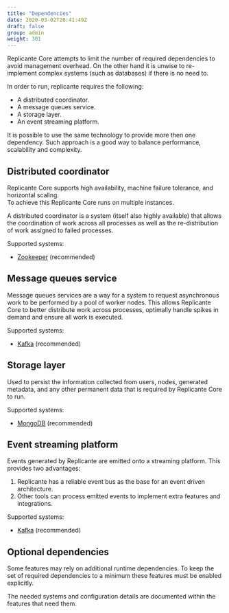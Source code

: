 ```yaml
---
title: "Dependencies"
date: 2020-03-02T20:41:49Z
draft: false
group: admin
weight: 301
---
```


Replicante Core attempts to limit the number of required dependencies to avoid management overhead.
On the other hand it is unwise to re-implement complex systems (such as databases)
if there is no need to.

In order to run, replicante requires the following:

* A distributed coordinator.
* A message queues service.
* A storage layer.
* An event streaming platform.

It is possible to use the same technology to provide more then one dependency.
Such approach is a good way to balance performance, scalability and complexity.

## Distributed coordinator

Replicante Core supports high availability, machine failure tolerance, and horizontal scaling.  
To achieve this Replicante Core runs on multiple instances.

A distributed coordinator is a system (itself also highly available) that allows the coordination
of work across all processes as well as the re-distribution of work assigned to failed processes.

Supported systems:

* [Zookeeper](https://zookeeper.apache.org/) (recommended)

## Message queues service

Message queues services are a way for a system to request asynchronous work
to be performed by a pool of worker nodes.
This allows Replicante Core to better distribute work across processes,
optimally handle spikes in demand and ensure all work is executed.

Supported systems:

* [Kafka](https://kafka.apache.org/) (recommended)

## Storage layer

Used to persist the information collected from users, nodes, generated metadata,
and any other permanent data that is required by Replicante Core to run.

Supported systems:

* [MongoDB](https://www.mongodb.com/) (recommended)

## Event streaming platform

Events generated by Replicante are emitted onto a streaming platform.
This provides two advantages:

1. Replicante has a reliable event bus as the base for an event driven architecture.
2. Other tools can process emitted events to implement extra features and integrations.

Supported systems:

* [Kafka](https://kafka.apache.org/) (recommended)

## Optional dependencies

Some features may rely on additional runtime dependencies.
To keep the set of required dependencies to a minimum these features must be enabled explicitly.

The needed systems and configuration details are documented within the features that need them.
